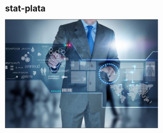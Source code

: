 # stat-plata

![alt text](https://github.com/doru87/stat-plata/blob/master/src/stat/de/plata/angajati/imagini/2017-10-01_160613.png)
